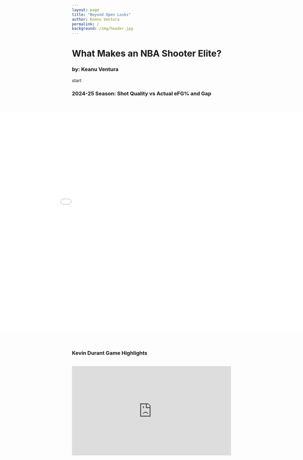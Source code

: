 ```yaml
---
layout: page
title: "Beyond Open Looks"
author: Keanu Ventura
permalink: /
background: /img/header.jpg
---
```


# What Makes an NBA Shooter Elite? 

### by: Keanu Ventura

start

### 2024-25 Season: Shot Quality vs Actual eFG% and Gap

<div style="max-width: 1200px; position: relative; left: 50%; right: 50%; margin-left: -50vw; transform: translateX(0); padding: 2rem 0;">
  <iframe 
    src="{{ site.baseurl }}/img/all_players_bar.html"
    width="100%" 
    height="700" 
    style="border: none; display: block;"
    title="Interactive Shot Quality Plot">
  </iframe>
</div>

### Kevin Durant Game Highlights

<div style="position: relative; padding-bottom: 56.25%; height: 0; overflow: hidden; margin: 2rem 0;">
  <iframe 
    src="https://www.youtube.com/embed/FJL6cG9QoFU" 
    frameborder="0" 
    allowfullscreen 
    style="position: absolute; top: 0; left: 0; width: 100%; height: 100%;">
  </iframe>
</div>
